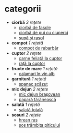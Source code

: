 # categorii

* **ciorbă** *3 rețete*
  * [ciorbă de fasole](retete/ciorbă_de_fasole.md)
  * [ciorbă de pui cu ciuperci](retete/ciorbă_de_pui_cu_ciuperci.md)
  * [supă și rasol](retete/supă_și_rasol.md)
* **compot** *1 rețetă*
  * [compot de rabarbăr](retete/compot_de_rabarbăr.md)
* **cuptor** *2 rețete*
  * [carne feliată la cuptor](retete/carne_feliată_la_cuptor.md)
  * [rață la cuptor](retete/rață_la_cuptor.md)
* **fructe de mare** *1 rețetă*
  * [calamari în vin alb](retete/calamari_în_vin_alb.md)
* **garnitură** *1 rețetă*
  * [spanac scăzut](retete/spanac_scăzut.md)
* **mic dejun** *2 rețete*
  * [mic dejun brașovean](retete/mic_dejun_brașovean.md)
  * [papară tărănească](retete/papară_tărănească.md)
* **salată** *1 rețetă*
  * [salată totală](retete/salată_totală.md)
* **sosuri** *2 rețete*
  * [hrean ras](retete/hrean_ras.md)
  * [sos trâmbița piticului](retete/sos_trâmbița_piticului.md)
